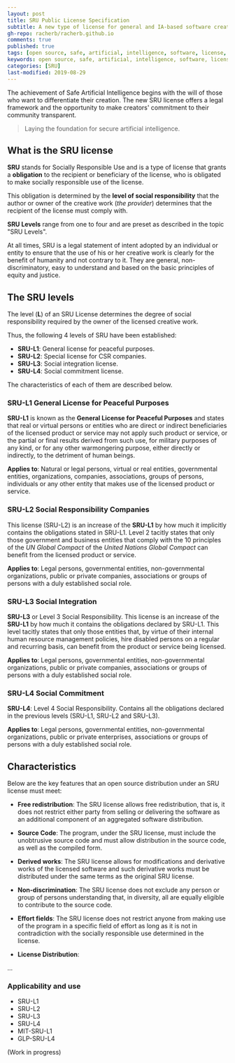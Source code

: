 ```yaml
---
layout: post
title: SRU Public License Specification
subtitle: A new type of license for general and IA-based software creations. 
gh-repo: racherb/racherb.github.io
comments: true
published: true
tags: [open source, safe, artificial, intelligence, software, license, sru, social, specification]
keywords: open source, safe, artificial, intelligence, software, license, sru, social, specification
categories: [SRU]
last-modified: 2019-08-29
---
```

The achievement of Safe Artificial Intelligence begins with the will of those who want to differentiate their creation. The new SRU license offers a legal framework and the opportunity to make creators' commitment to their community transparent.

> Laying the foundation for secure artificial intelligence.

## What is the SRU license

**SRU** stands for Socially Responsible Use and is a type of license that grants a **obligation** to the recipient or beneficiary of the license, who is obligated to make socially responsible use of the license.

This obligation is determined by the **level of social responsibility** that the author or owner of the creative work (*the provider*) determines that the recipient of the license must comply with.

**SRU Levels** range from one to four and are preset as described in the topic "SRU Levels".

At all times, SRU is a legal statement of intent adopted by an individual or entity to ensure that the use of his or her creative work is clearly for the benefit of humanity and not contrary to it. They are general, non-discriminatory, easy to understand and based on the basic principles of equity and justice.

## The SRU levels

The level (**L**) of an SRU License determines the degree of social responsibility required by the owner of the licensed creative work.

Thus, the following 4 levels of SRU have been established:

- **SRU-L1**: General license for peaceful purposes.
- **SRU-L2**: Special license for CSR companies.
- **SRU-L3**: Social integration license.
- **SRU-L4**: Social commitment license.

The characteristics of each of them are described below.

### SRU-L1 General License for Peaceful Purposes

**SRU-L1** is known as the **General License for Peaceful Purposes** and states that real or virtual persons or entities who are direct or indirect beneficiaries of the licensed product or service may not apply such product or service, or the partial or final results derived from such use, for military purposes of any kind, or for any other warmongering purpose, either directly or indirectly, to the detriment of human beings.

**Applies to**: Natural or legal persons, virtual or real entities, governmental entities, organizations, companies, associations, groups of persons, individuals or any other entity that makes use of the licensed product or service.

### SRU-L2 Social Responsibility Companies

This license (SRU-L2) is an increase of the **SRU-L1** by how much it implicitly contains the obligations stated in SRU-L1. Level 2 tacitly states that only those government and business entities that comply with the 10 principles of the *UN Global Compact* of the *United Nations Global Compact* can benefit from the licensed product or service.

**Applies to**: Legal persons, governmental entities, non-governmental organizations, public or private companies, associations or groups of persons with a duly established social role.

### SRU-L3 Social Integration

**SRU-L3** or Level 3 Social Responsibility. This license is an increase of the **SRU-L1** by how much it contains the obligations declared by SRU-L1. This level tacitly states that only those entities that, by virtue of their internal human resource management policies, hire disabled persons on a regular and recurring basis, can benefit from the product or service being licensed.

**Applies to**: Legal persons, governmental entities, non-governmental organizations, public or private companies, associations or groups of persons with a duly established social role.

### SRU-L4 Social Commitment

**SRU-L4**: Level 4 Social Responsibility. Contains all the obligations declared in the previous levels (SRU-L1, SRU-L2 and SRU-L3).

**Applies to**: Legal persons, governmental entities, non-governmental organizations, public or private enterprises, associations or groups of persons with a duly established social role.

## Characteristics

Below are the key features that an open source distribution under an SRU license must meet:

- **Free redistribution**: The SRU license allows free redistribution, that is, it does not restrict either party from selling or delivering the software as an additional component of an aggregated software distribution.

- **Source Code**: The program, under the SRU license, must include the unobtrusive source code and must allow distribution in the source code, as well as the compiled form.

- **Derived works**: The SRU license allows for modifications and derivative works of the licensed software and such derivative works must be distributed under the same terms as the original SRU license.

- **Non-discrimination**: The SRU license does not exclude any person or group of persons understanding that, in diversity, all are equally eligible to contribute to the source code.

- **Effort fields**: The SRU license does not restrict anyone from making use of the program in a specific field of effort as long as it is not in contradiction with the socially responsible use determined in the license.

- **License Distribution**:

...

### Applicability and use

- SRU-L1
- SRU-L2
- SRU-L3
- SRU-L4
- MIT-SRU-L1
- GLP-SRU-L4

(Work in progress)
